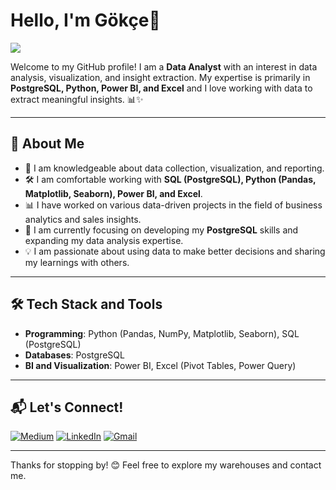 # Hello, I'm Gökçe👋

![](https://media3.giphy.com/media/v1.Y2lkPTc5MGI3NjExbmZucnd5OXJuYTlpdTJucmQydnFyaXhpbzkzOHNmYzJ0bG5qeTZ0biZlcD12MV9pbnRlcm5hbF9naWZfYnlfaWQmY3Q9Zw/du3J3cXyzhj75IOgvA/giphy.gif)

Welcome to my GitHub profile! I am a **Data Analyst** with an interest in data analysis, visualization, and insight extraction. My expertise is primarily in **PostgreSQL, Python, Power BI, and Excel** and I love working with data to extract meaningful insights. 📊✨

---

## 📌 About Me
- 🎯 I am knowledgeable about data collection, visualization, and reporting.
- 🛠️ I am comfortable working with **SQL (PostgreSQL), Python (Pandas, Matplotlib, Seaborn), Power BI, and Excel**.
- 📊 I have worked on various data-driven projects in the field of business analytics and sales insights.
- 🌱 I am currently focusing on developing my **PostgreSQL** skills and expanding my data analysis expertise.
- 💡 I am passionate about using data to make better decisions and sharing my learnings with others.

---

## 🛠️ Tech Stack and Tools
- **Programming**: Python (Pandas, NumPy, Matplotlib, Seaborn), SQL (PostgreSQL)
- **Databases**: PostgreSQL
- **BI and Visualization**: Power BI, Excel (Pivot Tables, Power Query)


---

## 📬 Let's Connect!
[![Medium](https://img.shields.io/badge/Medium-%23212121.svg?style=for-the-badge&logo=medium&logoColor=white)](https://medium.com/@gokcekirgin)
[![LinkedIn](https://img.shields.io/badge/LinkedIn-%230077B5.svg?style=for-the-badge&logo=linkedin&logoColor=white)](www.linkedin.com/in/gokcekirgin3591)
[![Gmail](https://img.shields.io/badge/Gmail-D14836?style=for-the-badge&logo=gmail&logoColor=white)](mailto:gokcekirgin@gmail.com)


---

Thanks for stopping by! 😊 Feel free to explore my warehouses and contact me.
